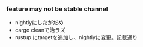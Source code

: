 ### feature may not be stable channel
- nightlyにしたがだめ
- cargo cleanで治ラズ
- rustup にtargetを追加し、nightlyに変更。記載通り